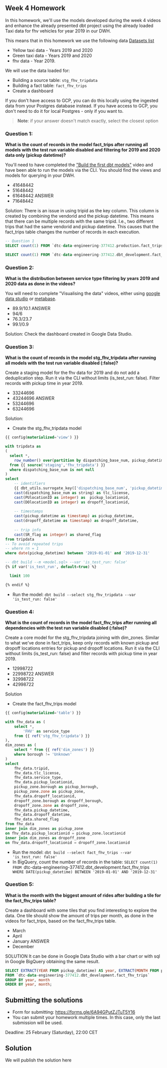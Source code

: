## Week 4 Homework 

In this homework, we'll use the models developed during the week 4 videos and enhance the already presented dbt project using the already loaded Taxi data for fhv vehicles for year 2019 in our DWH.

This means that in this homework we use the following data [Datasets list](https://github.com/DataTalksClub/nyc-tlc-data/)
* Yellow taxi data - Years 2019 and 2020
* Green taxi data - Years 2019 and 2020 
* fhv data - Year 2019. 

We will use the data loaded for:

* Building a source table: `stg_fhv_tripdata`
* Building a fact table: `fact_fhv_trips`
* Create a dashboard 

If you don't have access to GCP, you can do this locally using the ingested data from your Postgres database
instead. If you have access to GCP, you don't need to do it for local Postgres -
only if you want to.

> **Note**: if your answer doesn't match exactly, select the closest option 

### Question 1: 

**What is the count of records in the model fact_trips after running all models with the test run variable disabled and filtering for 2019 and 2020 data only (pickup datetime)?** 

You'll need to have completed the ["Build the first dbt models"](https://www.youtube.com/watch?v=UVI30Vxzd6c) video and have been able to run the models via the CLI. 
You should find the views and models for querying in your DWH.

- 41648442
- 51648442
- 61648442 ANSWER
- 71648442

Solution:
There is an issue in using tripid as the key column. This column is created by combining the vendorid and the pickup datetime. This means that there can be multiple records with the same tripid. I.e., two different trips that had the same vendorid and pickup datetime. This causes that the fact_trips table changes the number of records in each execution.
```sql
-- Question 1
SELECT count(1) FROM `dtc-data-engineering-377412.production.fact_trips` WHERE DATE(pickup_datetime) BETWEEN '2019-01-01' AND '2020-12-31'; 

SELECT count(1) FROM `dtc-data-engineering-377412.dbt_development.fact_trips` WHERE DATE(pickup_datetime) BETWEEN '2019-01-01' AND '2020-12-31';
```

### Question 2: 

**What is the distribution between service type filtering by years 2019 and 2020 data as done in the videos?**

You will need to complete "Visualising the data" videos, either using [google data studio](https://www.youtube.com/watch?v=39nLTs74A3E) or [metabase](https://www.youtube.com/watch?v=BnLkrA7a6gM). 

- 89.9/10.1 ANSWER
- 94/6
- 76.3/23.7
- 99.1/0.9

Solution:
Check the dashboard created in Google Data Studio.

### Question 3: 

**What is the count of records in the model stg_fhv_tripdata after running all models with the test run variable disabled (:false)?**  

Create a staging model for the fhv data for 2019 and do not add a deduplication step. Run it via the CLI without limits (is_test_run: false).
Filter records with pickup time in year 2019.

- 33244696
- 43244696 ANSWER
- 53244696
- 63244696

Solution:
- Create the stg_fhv_tripdata model
```sql
{{ config(materialized='view') }}

with tripdata as 
(
  select *,
    row_number() over(partition by dispatching_base_num, pickup_datetime) as rn
  from {{ source('staging','fhv_tripdata') }}
  where dispatching_base_num is not null 
)
select
    -- identifiers
    {{ dbt_utils.surrogate_key(['dispatching_base_num', 'pickup_datetime']) }} as tripid,
    cast(dispatching_base_num as string) as tlc_license,
    cast(PUlocationID as integer) as  pickup_locationid,
    cast(DOlocationID as integer) as dropoff_locationid,
    
    -- timestamps
    cast(pickup_datetime as timestamp) as pickup_datetime,
    cast(dropoff_datetime as timestamp) as dropoff_datetime,
    
    -- trip info
    cast(SR_flag as integer) as shared_flag
from tripdata
-- To avoid repeated trips
-- where rn = 1
where date(pickup_datetime) between '2019-01-01' and '2019-12-31' 

-- dbt build --m <model.sql> --var 'is_test_run: false'
{% if var('is_test_run', default=true) %}

  limit 100

{% endif %}
```
- Run the model: `dbt build --select stg_fhv_tripdata --var 'is_test_run: false'`
### Question 4: 

**What is the count of records in the model fact_fhv_trips after running all dependencies with the test run variable disabled (:false)?**  

Create a core model for the stg_fhv_tripdata joining with dim_zones.
Similar to what we've done in fact_trips, keep only records with known pickup and dropoff locations entries for pickup and dropoff locations. 
Run it via the CLI without limits (is_test_run: false) and filter records with pickup time in year 2019.

- 12998722
- 22998722 ANSWER
- 32998722
- 42998722

Solution
- Create the fact_fhv_trips model
```sql
{{ config(materialized='table') }}

with fhv_data as (
    select *, 
        'FHV' as service_type 
    from {{ ref('stg_fhv_tripdata') }}
),
dim_zones as (
    select * from {{ ref('dim_zones') }}
    where borough != 'Unknown'
)
select 
    fhv_data.tripid, 
    fhv_data.tlc_license, 
    fhv_data.service_type,
    fhv_data.pickup_locationid, 
    pickup_zone.borough as pickup_borough, 
    pickup_zone.zone as pickup_zone, 
    fhv_data.dropoff_locationid,
    dropoff_zone.borough as dropoff_borough, 
    dropoff_zone.zone as dropoff_zone,  
    fhv_data.pickup_datetime, 
    fhv_data.dropoff_datetime, 
    fhv_data.shared_flag
from fhv_data
inner join dim_zones as pickup_zone
on fhv_data.pickup_locationid = pickup_zone.locationid
inner join dim_zones as dropoff_zone
on fhv_data.dropoff_locationid = dropoff_zone.locationid
```
- Run the model: `dbt build --select fact_fhv_trips --var 'is_test_run: false'`
- In BigQuery, count the number of records in the table: `SELECT count(1) FROM `dtc-data-engineering-377412.dbt_development.fact_fhv_trips` WHERE DATE(pickup_datetime) BETWEEN '2019-01-01' AND '2019-12-31'`


### Question 5: 

**What is the month with the biggest amount of rides after building a tile for the fact_fhv_trips table?**

Create a dashboard with some tiles that you find interesting to explore the data. One tile should show the amount of trips per month, as done in the videos for fact_trips, based on the fact_fhv_trips table.

- March
- April
- January ANSWER
- December

SOLUTION
It can be done in Google Data Studio with a bar chart or with sql in Google BigQuery obtaining the same result.
```sql
SELECT EXTRACT(YEAR FROM pickup_datetime) AS year, EXTRACT(MONTH FROM pickup_datetime) AS month, COUNT(*) AS num_records
FROM `dtc-data-engineering-377412.dbt_development.fact_fhv_trips`
GROUP BY year, month
ORDER BY year, month;	
```

## Submitting the solutions

* Form for submitting: https://forms.gle/6A94GPutZJTuT5Y16
* You can submit your homework multiple times. In this case, only the last submission will be used. 

Deadline: 25 February (Saturday), 22:00 CET


## Solution

We will publish the solution here
